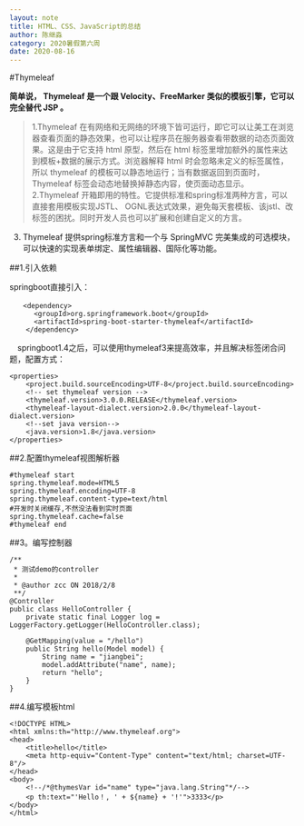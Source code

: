 ```yaml
---
layout: note
title: HTML、CSS、JavaScript的总结
author: 陈继淼
category: 2020暑假第六周
date: 2020-08-16
---
```




#Thymeleaf

**简单说， Thymeleaf 是一个跟 Velocity、FreeMarker 类似的模板引擎，它可以完全替代 JSP 。**


>1.Thymeleaf 在有网络和无网络的环境下皆可运行，即它可以让美工在浏览器查看页面的静态效果，也可以让程序员在服务器查看带数据的动态页面效果。这是由于它支持 html 原型，然后在 html 标签里增加额外的属性来达到模板+数据的展示方式。浏览器解释 html 时会忽略未定义的标签属性，所以 thymeleaf 的模板可以静态地运行；当有数据返回到页面时，Thymeleaf 标签会动态地替换掉静态内容，使页面动态显示。
2.Thymeleaf 开箱即用的特性。它提供标准和spring标准两种方言，可以直接套用模板实现JSTL、 OGNL表达式效果，避免每天套模板、该jstl、改标签的困扰。同时开发人员也可以扩展和创建自定义的方言。
3. Thymeleaf 提供spring标准方言和一个与 SpringMVC 完美集成的可选模块，可以快速的实现表单绑定、属性编辑器、国际化等功能。



##1.引入依赖

springboot直接引入：

	　　<dependency>
	      <groupId>org.springframework.boot</groupId>
	      <artifactId>spring-boot-starter-thymeleaf</artifactId>
	    </dependency>


　springboot1.4之后，可以使用thymeleaf3来提高效率，并且解决标签闭合问题，配置方式：


	<properties>
	    <project.build.sourceEncoding>UTF-8</project.build.sourceEncoding>
	    <!-- set thymeleaf version -->
	    <thymeleaf.version>3.0.0.RELEASE</thymeleaf.version>
	    <thymeleaf-layout-dialect.version>2.0.0</thymeleaf-layout-dialect.version>
	    <!--set java version-->
	    <java.version>1.8</java.version>
	</properties>



##2.配置thymeleaf视图解析器

	#thymeleaf start
	spring.thymeleaf.mode=HTML5
	spring.thymeleaf.encoding=UTF-8
	spring.thymeleaf.content-type=text/html
	#开发时关闭缓存,不然没法看到实时页面
	spring.thymeleaf.cache=false
	#thymeleaf end


##3。编写控制器

	/**
	 * 测试demo的controller
	 *
	 * @author zcc ON 2018/2/8
	 **/
	@Controller
	public class HelloController {
	    private static final Logger log = LoggerFactory.getLogger(HelloController.class);
	
	    @GetMapping(value = "/hello")
	    public String hello(Model model) {
	        String name = "jiangbei";
	        model.addAttribute("name", name);
	        return "hello";
	    }
	}


##4.编写模板html

	<!DOCTYPE HTML>
	<html xmlns:th="http://www.thymeleaf.org">
	<head>
	    <title>hello</title>
	    <meta http-equiv="Content-Type" content="text/html; charset=UTF-8"/>
	</head>
	<body>
	    <!--/*@thymesVar id="name" type="java.lang.String"*/-->
	    <p th:text="'Hello！, ' + ${name} + '!'">3333</p>
	</body>
	</html>









